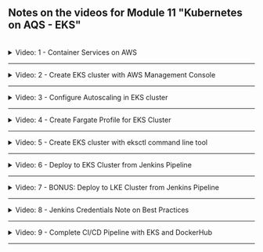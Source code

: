 ## Notes on the videos for Module 11 "Kubernetes on AQS - EKS"
<br />

<details>
<summary>Video: 1 - Container Services on AWS</summary>
<br />

There are multiple options for running a containerized application on AWS:
- Elastic Container Service (ECS): Container orchestration service
- Elastic Kubernetes Service (EKS): Managed Kubernetes Service
- Elastic Container Registry (ECR): Private Docker Repository

### Elastic Container Service (ECS)
Amazon's Elastic Container Service is one of several container orchestration tools (like Docker Swarm, Kubernetes, Apache Mesos, Hashicorp Nomad). It manages the whole container lifecycle (start, re-schedule, load balance).

An ESC cluster contains all the services to manage the containers. It represents a control plane for all the virtual machines (EC2 servers) that are running containers. The EC2 instances are not isolated but connected to the ECS cluster and managed by its control plane. On each EC2 instance there is a container runtime and an ECS agent (for communication with the control plane).

It is still your job to create the EC2 instances, join them to the ECS cluster, check whether they provide enough recources for the containers, manage the operating system (updates, patches), care for the container runtime and the ECS agent.

If you want to delegate the management of the infrastructure to AWS too, you can use AWS Fargate, which is a serverless way to launch containers. You don't have to provision and manage the server yourself. Each time you want to run a new container you hand it over to Fargate which will analyze its resource requirements and provision a server matching these requirements on demand. You pay only for what you use, not a whole EC2 instance which probably isn't fully used.

### Elastic Kubernetes Service (EKS)
If you want to use Kubernetes as your container orchestration tool, AWS provides EKS.

Difference between ECS and Kubernetes:
- ECS is specific to AWS, difficult to migrate
- ECS is less complex and its control plane is free
- K8s is open source, easier to migrate to another platform (if you don't use to many other AWS services)

When you create an EKS cluster, AWS will provision Kubernetes master nodes, with all the needed K8s control plane services already installed. They will be replicated in multiple availability zones of the chosen region. AWS will also manage (replicate in multiple availability zones, backup) the etcd storage components.

For the worker nodes you need to create and manage EC2 instances (the so called compute fleed) and connect them to the EKS cluster. A semi-managed variant is using EKS with node group(s), where the EC2 instances are managed for you. All the processes needed on K8s worker nodes (like container runtime, K8s agent, etc.) will be installed on them. But you still have to configure the nodegroups (e.g. scaling behavior). As with ECS it is also possible to combine EKS with Fargate, resulting in fully managed worker nodes.

To create an EKS cluster, you have to 
- provision an EKS cluster (Control Plane Nodes)
- create a node group of EC2 instances (Worker Nodes)
- connect the node group(s) to the EKS cluster
- deploy your containerized applications

### Elastic Container Registry (ECR)
ECR is the AWS repository for Docker images (as an alternative to Docker Hub or Nexus). Of course it integrates very well with other AWS services.

</details>

*****

<details>
<summary>Video: 2 - Create EKS cluster with AWS Management Console</summary>
<br />

Steps to create an EKS cluster:
- create an IAM role for the EKS cluster
- create a VPC for the EKS worker nodes
- create an EKS cluster
- connect kubectl with the EKS cluster
- create an EC2 IAM role for the node group
- create a node group and attach it to the EKS cluster
- configure auto-scaling
- deploy your application to the EKS cluster

Also check the [documentation](https://docs.aws.amazon.com/eks/latest/userguide/getting-started-console.html).

### Create an IAM Role for the EKS Cluster
We create an IAM role in our AWS account and assign that role to the EKS cluster managed by AWS. This is necessary to allow AWS to create and manage components on our behalf.

Open your browser and login to your account of the [AWS Management Console](https://eu-central-1.console.aws.amazon.com/console/home?region=eu-central-1#). Open the IAM dashboard (Services > Security, Identity & Compliance > IAM) and click on Access Management > Roles in the menu on the left. Press the "Create role" button, select "AWS service" as the trusted entity type, select "EKS" from the dropdown at the bottom (Use cases for other AWS services), select "EKS - Cluster" and press the "Next" button. The "AmazonEKSClusterPolicy" has been automatically selected for the chosen use case. Press the "Next" button. Enter a unique name for the role (e.g. eks-cluster-role) and press the "Create role" button.

### Create a VPC for the EKS Worker Nodes
Each AWS account has a default VPC. So why do we need another VPC for our EKS cluster? An EKS cluster needs specific networking configuration. The worker nodes need specific firewall configurations for the communication with the control plane. Best practices suggest configuring a public subnet (for a cloudnative loadbalancer, e.g. Elastic Load Balancer) and a private subnet (for the K8s LoadBalancer service) (check the [documentation](https://docs.aws.amazon.com/eks/latest/userguide/creating-a-vpc.html)). Through an IAM role we give K8s permission to change VPC configurations. These should not affect the default VPC.

However, we don't have to configure the new VPC and all the required components by ourselves. Instead we can use the cloudformation template, with which the whole stack of VPC and required components suitable for EKS is created. See [VPC Cloudformation Template](https://docs.aws.amazon.com/codebuild/latest/userguide/cloudformation-vpc-template.html).

Open the CloudFormation dashboard (Services > Management & Governance > CloudFormation) and press the orange "Create stack" button. Select "Template is ready" and "Amazon S3 URL" and paste the following URL into the URL field:

https://s3.us-west-2.amazonaws.com/amazon-eks/cloudformation/2020-10-29/amazon-eks-vpc-private-subnets.yaml

The URL can be copied from [this documentation page](https://docs.aws.amazon.com/eks/latest/userguide/creating-a-vpc.html). You may also enter that URL in the browser to download the template file and have a look at it. You could adjust it and upload it. For our purposes the default template file is fine, so we press the "Next" button.

Enter a stack name (e.g. eks-worker-node-vpc-stack) and press the "Next" button. On the next page leave all fields unchanged and press the "Next" button once more. On the summary page press the "Submit" button.

Now the VPC stack is being created (status = CREATE_IN_PROGRESS). Press the refresh button until the status is CREATE_COMPLETE. On the "Outputs" tab you find the IDs of the new VPC, the subnets and the security group. We're going to need these IDs when creating the EKS cluster.

### Create the EKS Cluster
Open the EKS dashboard (Services > Containers > Elastic Kubernetes Services) in the AWS management console. (Note that EKS isn't free, so you will be charged for using it. Make sure to remove the service when you don't need it anymore.) Press the "Add cluster" button and select "Create".

Enter a cluster name (e.g. eks-cluster-test), select the Kubernetes version (e.g. 1.26), and the IAM role we defined before (eks-cluster-role). We don't enable the Secrets encryption via KMS (key management services). It would encrypt the K8s Secrets (which are only bas64 encoded) to prevent them from being read by un-authorized people. Press the "Next" button.

Select the VPC of the eks-worker-node-vpc-stack we created before. The related subnets are prefilled. Also select the security group belonging to the eks-worker-node-vpc-stack we created before. In the "Cluster enpoint access" section choose "Public and private". We want to access the cluster (e.g. via kubectl) from our local machine (public), but the control plane should communicate with the worker nodes only within the VPC (private). Press the "Next" button.

We don't need any control plane logs to be sent to CloudWatch, so just press the "Next" button. Don't select any additional EKS add-ons either, just press "Next" again. Leave the default versions of the automatically installed add-ons unchanged and press "Next" once more.

On the Review page press the "Create" button. The status of the new EKS cluster is "Creating". Press the refresh button until it is "Active" (after ca. 10-15min).

### Connect to EKS Cluster locally with kubectl
Even if we don't have any worker nodes running, we can connect to the EKS cluster using kubectl from our local machine. We create a kubeconfig file and check the connection with the following commands:
```sh
# make sure your aws configuration is set to the region of the EKS cluster
aws configure list
#       Name                    Value             Type    Location
#       ----                    -----             ----    --------
#    profile                <not set>             None    None
# access_key     ****************BDVT shared-credentials-file    
# secret_key     ****************eXn0 shared-credentials-file    
#     region             eu-central-1      config-file    ~/.aws/config

# make sure there is no old ~/.kube/config file
rm ~/.kube/config
# or
mv ~/.kube/config ~/.kube/config_backup

# now create a new ~/.kube/config file
aws eks update-kubeconfig --name eks-cluster-test
# Added new context arn:aws:eks:eu-central-1:369076538622:cluster/eks-cluster-test to ~/.kube/config

# check the connection
kubectl cluster-info
# Kubernetes control plane is running at https://73A57A23BA7BAAE56115E5F68C988976.gr7.eu-central-1.eks.amazonaws.com
# CoreDNS is running at https://73A57A23BA7BAAE56115E5F68C988976.gr7.eu-central-1.eks.amazonaws.com/api/v1/namespaces/kube-system/services/kube-dns:dns/proxy
```

### Create an EC2 IAM Role for our Node Group
Kubelet is the main worker process running on worker nodes. It is responsible for scheduling and managing Kubernetes components like Pods and must be able to communicate with the Control Plane or other AWS services. That's why Kubelet needs according permissions to do its job.

So let's create an IAM role for the Node Group. With Node Group all necessary worker processes likecontainer runtime, kubelet, k-proxy etc. are installed.

Go back to the AWS management console, open the IAM dashboard (Services > Security, Identity & Compliance > IAM) and click on Access Management > Roles in the menu on the left. Press the "Create role" button, select "AWS service" as the trusted entity type, select "EC2" and press "Next".

On the "Add permissions" page, select the following policies:
- AmazonEKSWorkerNodePolicy
- AmazonEC2ContainerRegistryReadOnly: pull new image versions when they become available
- AmazonEKS_CNI_Policy: Container Network Interface, K8s internal network needed for inter-pod-communication
and press "Next".

Enter a role name (e.g. eks-node-group-role), review your entries and press the "Create role" button.

### Add Node Group to EKS Cluster
Go back to the EKS dashboard and open the cluster 'eks-cluster-test'. Select the "Compute" tab, scroll down to the "Node group" section and press the "Add node group" button. Enter a name (e.g. eks-node-group), select the 'eks-node-group-role' we just created and press the "Next" button.

Select the AMI type "Amazon Linux 2 (AL2_x86_64)", the Capacity type "On-Demand", the Instance type "t3.small" and the Disk size "20" GiB.

Leave the default values in the "Node Group scaling configuration" section unchanged (min 2, max 2, desired 2). The same holds for the "Node group update configuration" section (number 1). Press "Next".

Don't change the selected subnets. Toggle (enable) the "Configure remote access to nodes" switch and press "Enable" in the displayed warning dialog. Select one of the available EC2 key pairs created earlier to ssh into EC2 instances (e.g. docker-server) or create a new key pair if preferred. It is recommended to select a security group with a configured firewall rule restricting ssh access from the IP address of your local machine only. But for the moment we select "All" (Do not restrict source IPs that can remotely access nodes). We can change this configuration later.

Check your entries on the review page and press "Create". The status of the node group is now "Creating". It will take some time until the worker nodes are created (5min). On the EC2 dashboard you can already see the two new instances being in the status "Initializing".

When the instances are active, you should see them when executing
```sh
kubectl get nodes
# NAME                                              STATUS   ROLES    AGE     VERSION
# ip-192-168-177-9.eu-central-1.compute.internal    Ready    <none>   6m59s   v1.26.2-eks-a59e1f0
# ip-192-168-222-24.eu-central-1.compute.internal   Ready    <none>   7m2s    v1.26.2-eks-a59e1f0
```

If you want to scale the number of worker nodes up or down you can manually edit your node group and modify the min/max/desired values in the "Node Group scaling configuration" section.

A better way to do this is to configure an autoscaler as will be demonstrated in the next video.

</details>

*****

<details>
<summary>Video: 3 - Configure Autoscaling in EKS cluster</summary>
<br />

With creating an EKS cluster, an auto scaling group was automatically created (see "EC2 dashboard > Auto Scaling groups" or "EKS dashboard > Clusters > eks-cluster-test > Compute > Node groups > eks-node-group > Details > Autoscaling group name"). However this component just groups the EC2 instances together. It does not autoscale the resources within this group. We need to configure the K8s Autoscaler component to work together with the auto scaling group. The K8s Autoscaler will then add or remove EC2 instances depending on the workload, but only within the range (min, max, desired) defined for the auto scaling group.

To configure the Autoscaler we need to
- have an auto scaling group (was automatically created when we set up the EKS cluster)
- create a custom policy and attach it to the Node Group IAM Role (to allow the EC2 instances to make certain AWS API calls needed for the autoscaling feature)
- deploy the K8s Autoscaler

### Create a custom policy
Go to IAM dashboard > Access management > Policies and press the "Create policy" button. Switch to the JSON view by pressing the "JSON" button. Paste the following content into the policy editor:
```json
{
    "Version": "2012-10-17",
    "Statement": [
        {
            "Action": [
                "autoscaling:DescribeAutoScalingGroups",
                "autoscaling:DescribeAutoScalingInstances",
                "autoscaling:DescribeLaunchConfigurations",
                "autoscaling:DescribeTags",
                "autoscaling:SetDesiredCapacity",
                "autoscaling:TerminateInstanceInAutoScalingGroup",
                "ec2:DescribeLaunchTemplateVersions"
            ],
            "Resource": "*",
            "Effect": "Allow"
        }
    ]
}
```

Press "Next". On the review page enter a policy name (e.g. node-group-autoscale-policy) and press "Create policy".

To attach this policy to the existing node group IAM role go to IAM dashboard > Access management > Roles > eks-node-group-role > Permissions, press the "Add permissions" button and choose "Attach policies". In the "Other permissions policies" section check the custom node-group-autoscale-policy created before and press the "Add permissions" button.

### Deploy the K8s Autoscaler
Execute the following commands on your local machine:
```sh
kubectl apply -f https://raw.githubusercontent.com/kubernetes/autoscaler/master/cluster-autoscaler/cloudprovider/aws/examples/cluster-autoscaler-autodiscover.yaml
# serviceaccount/cluster-autoscaler created
# clusterrole.rbac.authorization.k8s.io/cluster-autoscaler created
# role.rbac.authorization.k8s.io/cluster-autoscaler created
# clusterrolebinding.rbac.authorization.k8s.io/cluster-autoscaler created
# rolebinding.rbac.authorization.k8s.io/cluster-autoscaler created
# deployment.apps/cluster-autoscaler created

kubectl get deployment cluster-autoscaler -n kube-system
# NAME                 READY   UP-TO-DATE   AVAILABLE   AGE
# cluster-autoscaler   1/1     1            1           70s

kubectl edit deployment cluster-autoscaler -n kube-system
# -> in metadata:annotations add the following line after 'deployment.kubernetes.io/revision: "1"':
#    'cluster-autoscaler.kubernetes.io/safe-to-evict: "false"'
# -> in spec:template:spec:containers replace '<YOUR CLUSTER NAME>' with 'eks-cluster-test'
#    and add the options '- --balance-similar-node-groups' 
#                    and '- --skip-nodes-with-system-pods=false'
# -> make sure the spec:template:spec:containers:image version matches the Kubernetes version used in the EKS cluster (1.26); get the exact tag (1.26.2) from https://github.com/kubernetes/autoscaler/tags
```

Of course you can also first download the [autoscaler configurationfile](https://raw.githubusercontent.com/kubernetes/autoscaler/master/cluster-autoscaler/cloudprovider/aws/examples/cluster-autoscaler-autodiscover.yaml), make all the changes and then deploy it.

Let's have a look at the logs of the autoscaler pod:
```sh
kubectl get pods -n kube-system
# NAME                                  READY   STATUS    RESTARTS   AGE
# aws-node-4k2f7                        1/1     Running   0          5h27m
# aws-node-k9thp                        1/1     Running   0          5h27m
# cluster-autoscaler-7798975c7f-dmz95   1/1     Running   0          2m
# coredns-788b9c9454-5rp7t              1/1     Running   0          7h25m
# coredns-788b9c9454-m4twb              1/1     Running   0          7h25m
# kube-proxy-fdg4k                      1/1     Running   0          5h27m
# kube-proxy-rwvzc                      1/1     Running   0          5h27m

kubectl logs cluster-autoscaler-7798975c7f-dmz95 -n kube-system | less
```

You'll find entries like
```log
I0514 21:48:09.465903       1 static_autoscaler.go:541] Calculating unneeded nodes
I0514 21:48:09.465922       1 pre_filtering_processor.go:67] Skipping ip-192-168-222-24.eu-central-1.compute.internal - node group min size reached (current: 2, min: 2)
I0514 21:48:09.465938       1 pre_filtering_processor.go:67] Skipping ip-192-168-177-9.eu-central-1.compute.internal - node group min size reached (current: 2, min: 2)
I0514 21:48:09.465974       1 static_autoscaler.go:589] Scale down status: lastScaleUpTime=2023-05-14 20:43:27.79390843 +0000 UTC m=-3578.293245296 lastScaleDownDeleteTime=2023-05-14 20:43:27.79390843 +0000 UTC m=-3578.293245296 lastScaleDownFailTime=2023-05-14 20:43:27.79390843 +0000 UTC m=-3578.293245296 scaleDownForbidden=false scaleDownInCooldown=false
I0514 21:48:09.466007       1 static_autoscaler.go:598] Starting scale down
I0514 21:48:09.466066       1 legacy.go:298] No candidates for scale down
```

Let's adjust the min/max values to see the autoscaler in action. Go to the EC2 dashboard, click on the "Auto Scaling Groups" link, click on the eks-node-group autoscaling group and press the "Edit" button in the "Group details" section. Set the Minimum capacity to 1 and the Maximum capacity to 3 and press the "Update" button.

The autoscaler gets informed about the new values and checks the status of the nodes during the next 10 minutes. Then it starts removing one node.

```sh
kubectl get nodes
# NAME                                              STATUS   ROLES    AGE   VERSION
# ip-192-168-177-9.eu-central-1.compute.internal    Ready    <none>   27h   v1.26.2-eks-a59e1f0
# ip-192-168-222-24.eu-central-1.compute.internal   Ready    <none>   27h   v1.26.2-eks-a59e1f0

kubectl logs -f cluster-autoscaler-7798975c7f-dmz95 -n kube-system  
# I0515 19:40:20.180533       1 nodes.go:123] ip-192-168-177-9.eu-central-1.compute.internal was unneeded for 9m51.772869583s
# I0515 19:40:20.180542       1 legacy.go:298] No candidates for scale down
# ...
# I0515 19:40:30.270914       1 nodes.go:123] ip-192-168-177-9.eu-central-1.compute.internal was unneeded for 10m1.783173228s
# I0515 19:40:30.283285       1 delete.go:103] Successfully added ToBeDeletedTaint on node ip-192-168-177-9.eu-central-1.compute.internal
# I0515 19:40:30.283570       1 actuator.go:161] Scale-down: removing empty node "ip-192-168-177-9.eu-central-1.compute.internal"
# I0515 19:40:30.284386       1 actuator.go:244] Scale-down: waiting 5s before trying to delete nodes
# ...
# I0515 19:40:35.451612       1 auto_scaling_groups.go:311] Terminating EC2 instance: i-02580710e75f1f082

kubectl get nodes
# NAME                                              STATUS                     ROLES    AGE   VERSION
# ip-192-168-177-9.eu-central-1.compute.internal    Ready,SchedulingDisabled   <none>   27h   v1.26.2-eks-a59e1f0
# ip-192-168-222-24.eu-central-1.compute.internal   Ready                      <none>   27h   v1.26.2-eks-a59e1f0

kubectl get nodes
# NAME                                              STATUS   ROLES    AGE   VERSION
# ip-192-168-222-24.eu-central-1.compute.internal   Ready    <none>   27h   v1.26.2-eks-a59e1f0
```

### Deploy an nginx Application with LoadBalancer
Create a file called `nginx.yaml` with the following content:
```yaml
apiVersion: apps/v1
kind: Deployment
metadata:
  name: nginx
spec:
  selector:
    matchLabels:
      app: nginx
  replicas: 1
  template:
    metadata:
      labels:
        app: nginx
    spec:
      containers:
      - name: nginx
        image: nginx
        ports:
        - containerPort: 80
---
apiVersion: v1
kind: Service
metadata:
  name: nginx
  labels:
    app: nginx
spec:
  ports:
  - name: http
    port: 80
    protocol: TCP
    targetPort: 80
  selector:
    app: nginx
  type: LoadBalancer
```

Apply it to the cluster:
```sh
kubectl apply -f nginx.yaml
# =>
# deployment.apps/nginx created
# service/nginx created

kubectl get pods
# NAME                     READY   STATUS    RESTARTS   AGE
# nginx-7f456874f4-54dmv   1/1     Running   0          117s

kubectl get services
# NAME         TYPE           CLUSTER-IP       EXTERNAL-IP                                                                  PORT(S)        AGE
# kubernetes   ClusterIP      10.100.0.1       <none>                                                                       443/TCP        29h
# nginx        LoadBalancer   10.100.224.113   a3c0ab05fe05d4e3bb204fd409810766-1007316954.eu-central-1.elb.amazonaws.com   80:31338/TCP   2m40s
```

Creating a K8s service of type LoadBalancer automatically creates a cloud native LoadBalancer of the cluster environment too (in this case AWS EKS). As you see the cloud native LoadBalancer with the IP address 'a3c0ab05fe05d4e3bb204fd409810766-1007316954.eu-central-1.elb.amazonaws.com' (and default port 80, not displayed in the above output) forwards incoming requests to the node port 31338 which is connected to the K8s LoadBalancer service with the cluster IP address 10.100.224.113 listening on port 80. Entering the external IP address in the browser lets you access the nginx application.

### 20 Replicas - Autoscaler in Action
Let's increase the number of nginx replicas to 20 to see the autoscaler launch new worker nodes.

```sh
kubectl scale deployment nginx --replicas=20
# deployment.apps/nginx scaled

kubectl logs -f cluster-autoscaler-7798975c7f-dmz95 -n kube-system 
# I0515 20:27:08.660248       1 hinting_simulator.go:110] failed to find place for default/nginx-7f456874f4-9jdrf based on similar pods scheduling
# I0515 20:27:08.660293       1 hinting_simulator.go:110] failed to find place for default/nginx-7f456874f4-mp8m4 based on similar pods scheduling
# I0515 20:27:08.660335       1 hinting_simulator.go:110] failed to find place for default/nginx-7f456874f4-5w4hb based on similar pods scheduling
# I0515 20:27:08.660377       1 hinting_simulator.go:110] failed to find place for default/nginx-7f456874f4-2szgh based on similar pods scheduling
# I0515 20:27:08.660419       1 hinting_simulator.go:110] failed to find place for default/nginx-7f456874f4-fzthv based on similar pods scheduling
# I0515 20:27:08.660459       1 hinting_simulator.go:110] failed to find place for default/nginx-7f456874f4-z8bwh based on similar pods scheduling
# I0515 20:27:08.660502       1 hinting_simulator.go:110] failed to find place for default/nginx-7f456874f4-k6sjg based on similar pods scheduling
# I0515 20:27:08.660545       1 hinting_simulator.go:110] failed to find place for default/nginx-7f456874f4-c2hrb based on similar pods scheduling
# I0515 20:27:08.660593       1 hinting_simulator.go:110] failed to find place for default/nginx-7f456874f4-bs5hl based on similar pods scheduling
# I0515 20:27:08.660631       1 hinting_simulator.go:110] failed to find place for default/nginx-7f456874f4-rb2ld based on similar pods scheduling
# I0515 20:27:08.660671       1 hinting_simulator.go:110] failed to find place for default/nginx-7f456874f4-hnb2d based on similar pods scheduling
# I0515 20:27:08.660710       1 hinting_simulator.go:110] failed to find place for default/nginx-7f456874f4-j9mnh based on similar pods scheduling
# I0515 20:27:08.660747       1 hinting_simulator.go:110] failed to find place for default/nginx-7f456874f4-rn7xc based on similar pods scheduling
# ...
# I0515 20:27:08.661732       1 scale_up.go:282] Best option to resize: eks-eks-node-group-e0c40d85-c6a1-2ad5-0296-40386965ef34
# I0515 20:27:08.661743       1 scale_up.go:286] Estimated 2 nodes needed in eks-eks-node-group-e0c40d85-c6a1-2ad5-0296-40386965ef34
# I0515 20:27:08.661769       1 scale_up.go:405] Final scale-up plan: [{eks-eks-node-group-e0c40d85-c6a1-2ad5-0296-40386965ef34 1->3 (max: 3)}]
# I0515 20:27:08.661791       1 scale_up.go:608] Scale-up: setting group eks-eks-node-group-e0c40d85-c6a1-2ad5-0296-40386965ef34 size to 3
# I0515 20:27:08.661845       1 auto_scaling_groups.go:248] Setting asg eks-eks-node-group-e0c40d85-c6a1-2ad5-0296-40386965ef34 size to 3
# ...
# I0515 20:27:28.824124       1 filter_out_schedulable.go:120] 14 pods marked as unschedulable can be scheduled.
# ...

kubcetl get nodes
# NAME                                              STATUS   ROLES    AGE     VERSION
# ip-192-168-222-24.eu-central-1.compute.internal   Ready    <none>   28h     v1.26.2-eks-a59e1f0
# ip-192-168-35-232.eu-central-1.compute.internal   Ready    <none>   6m46s   v1.26.2-eks-a59e1f0
# ip-192-168-39-15.eu-central-1.compute.internal    Ready    <none>   6m50s   v1.26.2-eks-a59e1f0
```

</details>

*****

<details>
<summary>Video: 4 - Create Fargate Profile for EKS Cluster</summary>
<br />

With Fargate you let AWS manage the worker nodes too. You won't create any EC2 instances in your account. An important difference between Fargate and creating your own EC2 worker nodes is, that Fargate will create one virtual machine per Pod resulting in some limitation with using Fargate:
- there is no support for stateful applications yet
- there is no support for Daemon Sets (applications running on every node)

Note that we can have both Fargate and Node Group atached to our EKS cluster.

### Create an IAM Role for Fargate
Kubelet on servers provisioned by Fargate need to call AWS services, pull the container images from ECR etc. So just as we did for the EC2 instances in the Node Group we need to create a role for the Fargate servers and attach the required permissions to it.

Open your browser and login to your account of the [AWS Management Console](https://eu-central-1.console.aws.amazon.com/console/home?region=eu-central-1#). Open the IAM dashboard (Services > Security, Identity & Compliance > IAM) and click on Access Management > Roles in the menu on the left. Press the "Create role" button, select "AWS service" as the trusted entity type, select "EKS" from the dropdown at the bottom (Use cases for other AWS services), select "EKS - Fargate pod" and press the "Next" button.

'AmazonEKSFargatePodExecutionRolePolicy' is the only policy set. Press the "Next" button.

Enter a role name (e.g. 'eks-fargate-role') and press "Create role".

### Create Fargate Profile
A Fargate profile creates a Pod selection rule which defines how new pods should be scheduled. If for example there is also a node group, the selection rule specifies which pod should be scheduled by Fargate and which by the node group.

To create a Fargate profile go to the EKS dashboard, navigate to the clusters overview, click on the cluster 'eks-cluster-test', open the "Compute" tab, scroll down to the "Fargate profiles" section and press the "Add Fargate profile" button.

Enter a name (e.g. dev-profile) and select the 'eks-fargate-role' we just created. Below that we can select the  subnets to be used from our VPC. Even if we won't see the virtual machines provisioned by Fargate, the Pods running on these VMs will get IP addresses from our subnet IP range. Make sure only the private subnets are selected (the public subnets should not be selectable). Press "Next".

Now we configure the pod selection rule mentioned before. We can let Fargate schedule Pods of certain namespaces and/or having certain labels. Let's use both possibilities. Add 'dev' into the namespace textfield and add a label 'profile:fargate' (key:value). Press "Next", review your entries and press "Create". The Fargate profile 'dev-profile' is in status "Creating" now and will change to "Active" after a few minutes.

### Deploy first Pod through Fargate
If we want our nginx Pods to be scheduled by Fargate, we have to add the namespace and label specified in the Pod selection rule to its K8s deployment configuration file. Create a new `nginx-deployment.yaml` file with the following content:
```yaml
apiVersion: apps/v1
kind: Deployment
metadata:
  name: nginx
  namespace: dev # <---
spec:
  selector:
    matchLabels:
      app: nginx
      profile: fargate # <---
  replicas: 1
  template:
    metadata:
      labels:
        app: nginx
        profile: fargate # <---
    spec:
      containers:
      - name: nginx
        image: nginx
        ports:
        - containerPort: 80
```

Now execute the following commands:

```sh
# create the namespace
kubectl create namespace dev

# apply the deployment configuration
kubectl apply -f nginx-deployment.yaml

# check the pod is running
kubectl get pods -n dev -w
# NAME                     READY   STATUS              RESTARTS   AGE
# nginx-7f5bb7bcc5-x5bwh   0/1     Pending             0          7s
# nginx-7f5bb7bcc5-x5bwh   0/1     Pending             0          35s
# nginx-7f5bb7bcc5-x5bwh   0/1     ContainerCreating   0          36s
# nginx-7f5bb7bcc5-x5bwh   1/1     Running             0          43s
```

The pod was pending for 35 seconds because Fargate creates a virtual machine for each pod, which takes some time.

Now let's see the nodes:
```sh
kubectl get nodes
# NAME                                                       STATUS   ROLES    AGE     VERSION
# fargate-ip-192-168-164-158.eu-central-1.compute.internal   Ready    <none>   2m57s   v1.26.3-eks-f4dc2c0
# ip-192-168-222-24.eu-central-1.compute.internal            Ready    <none>   3d4h    v1.26.2-eks-a59e1f0
```

The first node is the newly created virtual machine. We don't see it in our AWS account. But still it got an IP address from the range of a subnet in our VPC. The second one is the EC2 instance created by the node group in demo project #1. We can see this instance in our AWS account.

For illustrating purposes let's change the namespace in the nginx-deployment.yaml to `default`, set the replicas to `2` and the deployment name to `nginx-test` (because we already have an nginx deployment in the default namespace).

Re-apply the configuration:
```sh
kubectl apply -f nginx-deployment.yaml

# check the pods are running
kubectl get pods -n default -o wide
# NAME                          READY   STATUS    RESTARTS   AGE   IP                NODE                                              NOMINATED NODE   READINESS GATES
# nginx-7f456874f4-2pxn7        1/1     Running   0          2d    192.168.250.72    ip-192-168-222-24.eu-central-1.compute.internal   <none>           <none>
# nginx-test-7f5bb7bcc5-6z5cw   1/1     Running   0          7s    192.168.222.107   ip-192-168-222-24.eu-central-1.compute.internal   <none>           <none>
# nginx-test-7f5bb7bcc5-gprnf   1/1     Running   0          7s    192.168.210.122   ip-192-168-222-24.eu-central-1.compute.internal   <none>           <none>
```

As we can see all three pods (the old one created in demo project #1 and the two new replicas created just now) are running on the same node (with IP address 192-168-222-24).

And now let's change the namespace back to `dev` and the deployment name to `nginx-dev` and re-apply it:
```sh
kubectl apply -f nginx-deployment.yaml

# check the pods are running
kubectl get pods -n dev -w
# NAME                         READY   STATUS              RESTARTS   AGE
# nginx-7f5bb7bcc5-x5bwh       1/1     Running             0          25m
# nginx-dev-7f5bb7bcc5-m4g8r   0/1     Pending             0          13s
# nginx-dev-7f5bb7bcc5-wmhgd   0/1     Pending             0          13s
# nginx-dev-7f5bb7bcc5-m4g8r   0/1     Pending             0          37s
# nginx-dev-7f5bb7bcc5-wmhgd   0/1     Pending             0          37s
# nginx-dev-7f5bb7bcc5-m4g8r   0/1     ContainerCreating   0          37s
# nginx-dev-7f5bb7bcc5-wmhgd   0/1     ContainerCreating   0          37s
# nginx-dev-7f5bb7bcc5-wmhgd   1/1     Running             0          44s
# nginx-dev-7f5bb7bcc5-m4g8r   1/1     Running             0          46s

kubectl get pods -n dev -o wide
# NAME                         READY   STATUS    RESTARTS   AGE    IP                NODE                                                       NOMINATED NODE   READINESS GATES
# nginx-7f5bb7bcc5-x5bwh       1/1     Running   0          27m    192.168.164.158   fargate-ip-192-168-164-158.eu-central-1.compute.internal   <none>           <none>
# nginx-dev-7f5bb7bcc5-m4g8r   1/1     Running   0          107s   192.168.183.201   fargate-ip-192-168-183-201.eu-central-1.compute.internal   <none>           <none>
# nginx-dev-7f5bb7bcc5-wmhgd   1/1     Running   0          107s   192.168.159.165   fargate-ip-192-168-159-165.eu-central-1.compute.internal   <none>           <none>

kubectl get nodes
# NAME                                                       STATUS   ROLES    AGE     VERSION
# fargate-ip-192-168-159-165.eu-central-1.compute.internal   Ready    <none>   3m48s   v1.26.3-eks-f4dc2c0
# fargate-ip-192-168-164-158.eu-central-1.compute.internal   Ready    <none>   29m     v1.26.3-eks-f4dc2c0
# fargate-ip-192-168-183-201.eu-central-1.compute.internal   Ready    <none>   3m48s   v1.26.3-eks-f4dc2c0
# ip-192-168-222-24.eu-central-1.compute.internal            Ready    <none>   3d4h    v1.26.2-eks-a59e1f0
```

We see that all the three pods in the 'dev' namespace are running on three different nodes.

### Cleanup Cluster Resources
When we want to delete the EKS cluster we first have to delete the Node Group(s) and Fargate Profile(s) attached to it. Go to the EKS dashboard, navigate to the clusters overview, click on the cluster 'eks-cluster-test', open the "Compute" tab, scroll down to the "Node groups" and "Fargate profiles" sections, select the group/profile you want to delete and press the "Delete" button". As soon as all Node Groups and Fargate Profiles attached to the cluster are deleted (which may take some time) you can delete the cluster itself. Press the "Delete cluster" button.

Once the cluster has been deleted, we can delete the three roles 'eks-cluster-role', 'eks-node-group-role' and 'eks-fargate-role'. Go to the IAM dashboard, open the roles overview and delete the three roles. The custom 'node-group-autoscale-policy' won't be deleted by this. If you wanted to delete it too, you would have to do it separately.

</details>

*****

<details>
<summary>Video: 5 - Create EKS cluster with eksctl command line tool</summary>
<br />

Manually creating an EKS cluster using the AWS Management Console is a rather inefficient way of doing it. Using AWS CLI we could do the same and assemble the commands in a script to reduce the work for doing it repeatedly. But the most efficient way of creating an EKS cluster is using the `eksctl` command line tool which automates many individual tasks. It allows to create a cluster with just one command. All the necessary components are created and configured in the background. CLI options let you customize the cluster to be created.

### Install eksctl on a Mac M2
```sh
ARCH=arm64
PLATFORM=$(uname -s)_$ARCH

curl -sLO "https://github.com/weaveworks/eksctl/releases/latest/download/eksctl_$PLATFORM.tar.gz"

# (Optional) Verify checksum
curl -sL "https://github.com/weaveworks/eksctl/releases/latest/download/eksctl_checksums.txt" | grep $PLATFORM | shasum -a 256 --check
# => eksctl_Darwin_arm64.tar.gz: OK

tar -xzf eksctl_$PLATFORM.tar.gz -C /tmp && rm eksctl_$PLATFORM.tar.gz

sudo mv /tmp/eksctl /usr/local/bin
```

Or using homebrew:
```sh
brew tap weaveworks/tap
brew install weaveworks/tap/eksctl
```

### Connect eksctl With AWS Account
If you already have configured credentials for awscli you can use the same configuration for eksctl. If you haven't you must do it first. We have to tell eksctl with which account and which user we want to connect. Get the file, that was downloaded when you created the access key for the admin user and execute the following command:

```sh
aws configure
  AWS Access Key ID [None]: # enter the AWS access key id from the downloaded .csv file
  AWS Secret Access Key [None]: # enter the AWS secret access key from the downloaded .csv file
  Default region name [None]: eu-central-1 # Frankfurt (eu-west-3 for Paris)
  Default output format [None]: json
```

This configuration will be used for all subsequent eksctl (or awscli) commands. The configuration itself is stored in `~/.aws/config` and `~/.aws/credentials`.

### Create an EKS Cluster
You can either use the `eksctl create cluster` command with all the configuration options you need, or you can write a configuration yaml file and apply it using the command `eksctl create cluster -f <config.yaml>`. Examples of configuration files can be found [here](https://github.com/weaveworks/eksctl/tree/main/examples).

For this demo we use the command options, so execute the following command:
```sh
eksctl create cluster \
  --name demo-cluster \
  --version 1.26 \
  --region eu-central-1 \
  --nodegroup-name demo-nodes \
  --node-type t2.micro \
  --nodes 2 \
  --nodes-min 1 \
  --nodes-max 3
# =>
# 2023-05-18 15:36:18 [ℹ]  eksctl version 0.141.0
# 2023-05-18 15:36:18 [ℹ]  using region eu-central-1
# 2023-05-18 15:36:18 [ℹ]  setting availability zones to [eu-central-1c eu-central-1b eu-central-1a]
# 2023-05-18 15:36:18 [ℹ]  subnets for eu-central-1c - public:192.168.0.0/19 private:192.168.96.0/19
# 2023-05-18 15:36:18 [ℹ]  subnets for eu-central-1b - public:192.168.32.0/19 private:192.168.128.0/19
# 2023-05-18 15:36:18 [ℹ]  subnets for eu-central-1a - public:192.168.64.0/19 private:192.168.160.0/19
# 2023-05-18 15:36:18 [ℹ]  nodegroup "demo-nodes" will use "" [AmazonLinux2/1.26]
# 2023-05-18 15:36:18 [ℹ]  using Kubernetes version 1.26
# 2023-05-18 15:36:18 [ℹ]  creating EKS cluster "demo-cluster" in "eu-central-1" region with managed nodes
# ...
# 2023-05-18 15:55:55 [ℹ]  kubectl command should work with "/Users/fsiegrist/.kube/config", try 'kubectl get nodes'
# 2023-05-18 15:55:55 [✔]  EKS cluster "demo-cluster" in "eu-central-1" region is ready

```

As you see this command takes nearly 20 minutes to complete. Kubectl was automatically configured to connect to the created cluster. The configuration was stored in `~/.kube/config`. If you had other cluster configured in this file, the configuration for the new cluster was just added. So you don't lose existing configurations.

Let's review the created cluster now. 

```sh
eksctl get clusters
# NAME	        REGION        EKSCTL CREATED
# demo-cluster  eu-central-1  True

kubectl get nodes
# NAME                                              STATUS   ROLES    AGE     VERSION
# ip-192-168-48-96.eu-central-1.compute.internal    Ready    <none>   6m12s   v1.26.2-eks-a59e1f0
# ip-192-168-64-248.eu-central-1.compute.internal   Ready    <none>   6m11s   v1.26.2-eks-a59e1f0
```

Login to your account in the AWS Management Console and check the following resources:
- IAM roles
- VPCs and Subnets
- EKS

### Links
- [eksctl.io](https://eksctl.io)
- [eksctl installation guide](https://github.com/weaveworks/eksctl#installation)
- [eksctl getting started](https://eksctl.io/introduction/#getting-started)

</details>

*****

<details>
<summary>Video: 6 - Deploy to EKS Cluster from Jenkins Pipeline</summary>
<br />

The following steps are needed to be able to deploy to our EKS demo cluster created in the last video from a Jenkins pipeline:
- install kubectl command line tool inside Jenkins container
- install aws-iam-authenticator tool inside Jenkins container (Jenkins does not only have to authenticate against the EKS cluster but also against AWS; the aws-iam-authenticator tool was installed on our local machine when we created the EKS cluster using the eksctl command)
- create a kubeconfig file to connect to the EKS cluster
- add AWS credentials (AWS user and secret access key) on Jenkins for AWS account authentication
- adjust Jenkinsfile to configure EKS cluster deployment

### Install kubectl on Jenkins Server
SSH into the DigitalOcean droplet where Jenkins is running:
```sh
ssh root@<jenkins-droplet-ip>

# make sure jenkins is running
docker ps

# enter the container as root to be able to install kubectl
docker exec -u 0 -it <jenkins-container-id> bash

# get the current command to install kubectl from https://kubernetes.io/docs/tasks/tools/install-kubectl-linux/

# download the latest kubectl release
curl -LO "https://dl.k8s.io/release/$(curl -L -s https://dl.k8s.io/release/stable.txt)/bin/linux/amd64/kubectl"

# download the kubectl checksum file
curl -LO "https://dl.k8s.io/$(curl -L -s https://dl.k8s.io/release/stable.txt)/bin/linux/amd64/kubectl.sha256"

# validate the kubectl binary against the checksum file
echo "$(cat kubectl.sha256) kubectl" | sha256sum --check
# => kubectl: OK

# install kubectl
install -o root -g root -m 0755 kubectl /usr/local/bin/kubectl

# test to ensure the version you installed is up-to-date
kubectl version --output=yaml

# remove no longer needed files
rm kubectl
rm kubectl.sha256
```

### Install AWS IAM Authenticator
SSH into the DigitalOcean droplet where Jenkins is running:
```sh
ssh root@<jenkins-droplet-ip>

# make sure jenkins is running
docker ps

# enter the container as root to be able to install aws-iam-authenticator
docker exec -u 0 -it <jenkins-container-id> bash

# get the current command to install aws-iam-authenticator from https://docs.aws.amazon.com/eks/latest/userguide/install-aws-iam-authenticator.html

# Download the aws-iam-authenticator binary
curl -Lo aws-iam-authenticator https://github.com/kubernetes-sigs/aws-iam-authenticator/releases/download/v0.5.9/aws-iam-authenticator_0.5.9_linux_amd64

# download the sha256 checksum file
curl -Lo aws-iam-authenticator.txt https://github.com/kubernetes-sigs/aws-iam-authenticator/releases/download/v0.5.9/authenticator_0.5.9_checksums.txt

# validate the kubectl binary against the checksum file
echo "$(awk '/aws-iam-authenticator_0.5.9_linux_amd64/ {print $1}' aws-iam-authenticator.txt) aws-iam-authenticator" | sha256sum --check
# => aws-iam-authenticator: OK

# install aws-iam-authenticator
install -o root -g root -m 0755 aws-iam-authenticator /usr/local/bin/aws-iam-authenticator

# test that the aws-iam-authenticator binary works
aws-iam-authenticator help

# remove no longer needed files
rm aws-iam-authenticator
rm aws-iam-authenticator.txt
```

### Create a kubeconfig File for Jenkins
Inside the Jenkins Docker container we don't have an editor available, so we create the kubeconfig file outside the container (on the DigitalOcean droplet) and copy it into the container.

But to get the content of the file, we create it on our local machine where aws-cli is installed. So go to your local machine and make sure the environment variable `KUBECONFIG` is not set or points to `~/.kube/config`. Also make sure the `~/.kube/config` file contains no configuration (if you need it, copy it to somewhere else or rename it). The config file should just look like this:
```yaml
apiVersion: v1
clusters: []
contexts: []
current-context: ""
kind: Config
preferences: {}
users: []
```

Now execute the following command (replace the region if necessary):
```sh
aws eks update-kubeconfig --region eu-central-1 --name demo-cluster
# => Added new context arn:aws:eks:eu-central-1:<account-id>:cluster/demo-cluster to ~/.kube/config
```

Now SSH into the DigitalOcean droplet where Jenkins is running:
```sh
ssh root@<jenkins-droplet-ip>
```

Create a file called `config` with the content of the `~/.kube/config` file on your local machine. It looks like this:
```yaml
apiVersion: v1
clusters:
- cluster:
    certificate-authority-data: LS0tLS1...S0tCg==
    server: https://7494867E92D8A843B06C6932C8E6D4CD.gr7.eu-central-1.eks.amazonaws.com
  name: arn:aws:eks:eu-central-1:<account-id>:cluster/demo-cluster
contexts:
- context:
    cluster: arn:aws:eks:eu-central-1:<account-id>:cluster/demo-cluster
    user: arn:aws:eks:eu-central-1:<account-id>:cluster/demo-cluster
  name: arn:aws:eks:eu-central-1:<account-id>:cluster/demo-cluster
current-context: arn:aws:eks:eu-central-1:<account-id>:cluster/demo-cluster
kind: Config
preferences: {}
users:
- name: arn:aws:eks:eu-central-1:<account-id>:cluster/demo-cluster
  user:
    exec:
      apiVersion: client.authentication.k8s.io/v1beta1
      args:
      - --region
      - eu-central-1
      - eks
      - get-token
      - --cluster-name
      - demo-cluster
      command: aws
```

In the Jenkins container we don't have aws-cli installed, so we have to replace the command `aws eks get-token --region eu-central-1 --cluster-name demo-cluster` which will be called with every `kubectl` command to authenticate against the AWS account and the EKS cluster with a respective `aws-iam-authenticator token -i demo-cluster` command. So replace the `exec` section in the file with the following:
```yaml
    exec:
      apiVersion: client.authentication.k8s.io/v1beta1
      command: aws-iam-authenticator
      args:
        - "token"
        - "-i"
        - "demo-cluster"
```

Now enter the Jenkins container as jenkins user:
```sh
docker exec -it <jenkins-container-id> bash
# => jenkins@<jenkins-container-id>:/$

# navigate to home directory
cd ~
pwd
# /var/jenkins_home

# create a .kube directory
mkdir .kube

# leave the Jenkins container
exit
```

Now copy the created config file into the Jenkins container:
```sh
docker cp config <jenkins-container-id>:/var/jenkins_home/.kube/
```

To change the owner of the file from root to jenkins we enter the Jenkins container as root user:
```sh
docker exec -it -u 0 <jenkins-container-id> bash
chown jenkins:jenkins /var/jenkins_home/.kube/config
```

### Create AWS Credentials
Jenkins needs to know the credentials of the AWS user. In a real project we would create a specific jenkins user on our AWS account with less privileges than an admin user. But for this demo we just add the credentials of the admin user to the Jenkins configuration.

Login to your Jenkins account (running on DigitalOcean) and navigate to Dashboard > devops-bootcamp-multibranch-pipeline > Credentials > devops-bootcamp-multibranch-pipeline > Global credentials (unrestricted) and press "Add Credentials". Select the Kind 'Secret text' and enter 'jenkins-aws_access_key_id' in the 'ID' text field and the aws_access_key_id from your local `~/.aws/credentials` file in the 'Secret' text field. Press the "Create" button. Press "Add Credentials" again and do the same with the aws_secret_access_key.

### Configure Jenkinsfile to deploy to EKS
Go to the sample application 'java-maven-app' and create a new branch 'deploy-on-eks'. Open the Jenkinsfile and replace its content with the following:
```groovy
#!/usr/bin/env groovy

pipeline {
    agent any
    stages {
        stage('build app') {
            steps {
               script {
                   echo "building the application..."
               }
            }
        }
        stage('build image') {
            steps {
                script {
                    echo "building the docker image..."
                }
            }
        }
        stage('deploy') {
            environment {
               AWS_ACCESS_KEY_ID = credentials('jenkins-aws_access_key_id')
               AWS_SECRET_ACCESS_KEY = credentials('jenkins-aws_secret_access_key')
            }
            steps {
                script {
                   echo 'deploying docker image...'
                   sh 'kubectl create deployment nginx-deployment --image=nginx'
                }
            }
        }
    }
}
```

As you can see we just use the 'deploy' stage where we execute a `kubectl` command to create an nginx deployment. If we execute `kubectl` commands on our local machine, authentication against AWS is done using the file `~/.aws/credentials`. Another possibility is to set environment variables `AWS_ACCESS_KEY_ID` and `AWS_SECRET_ACCESS_KEY` containing the same information. As we don't have an `~/.aws/credentials` file in the Jenkins container, we set the two environment variables. The values are taken from the two 'secret text' credentials we just created.

Now when the `kubectl` command is executed, it looks up the kubeconfig file `~/.kube/config` to get the cluster endpoint and cluster authentication data. There it also finds the `aws-iam-authenticator` command to authenticate against AWS. The `aws-iam-authenticator` command needs the AWS credentials (aws-access-key-id and aws-secret-access-key) to do its job.

Note that the aws-iam-authenticator related steps are specific to AWS. On other platforms it would be sufficient to have the kubeconfig file to connect and authenticate with the K8s cluster.

Add, commit and push the new branch to the Git repository.

### Execute Jenkins Pipeline
If we have configured the multibranch pipeline on Jenkins to build all branches, the new branch will be automatically detected, a new pipeline will be created and the build will be automatically started.

After it has successfully finished, open a terminal on your local machine and check the deployment:
```sh
kubectl get pods
# NAME                                READY   STATUS    RESTARTS   AGE
# nginx-deployment-55888b446c-bflcs   1/1     Running   0          2m41s
```

### Links
- [Install kubectl](https://kubernetes.io/docs/tasks/tools/install-kubectl-linux/)
- [EKS Cluster Authentication](https://docs.aws.amazon.com/eks/latest/userguide/cluster-auth.html)
- [Create kubeconfig File](https://docs.aws.amazon.com/eks/latest/userguide/create-kubeconfig.html)
- [Install AWS IAM Authenticator](https://docs.aws.amazon.com/eks/latest/userguide/install-aws-iam-authenticator.html)

</details>

*****

<details>
<summary>Video: 7 - BONUS: Deploy to LKE Cluster from Jenkins Pipeline</summary>
<br />

In order to deploy to a Linode LKE cluster from a Jenkins pipeline we need to
- make the kubectl command line tool available inside the Jenkins container
- install a Kubernetes CLI Jenkins plugin (to execute kubectl with kubeconfig credentials)
- configure the Jenkinsfile to deploy to the LKE cluster

### Create a Kubernetes Cluster on Linode and Connect to it
Login to your Linode Management Console and navigate to Kubernetes. Press the "Create Cluster" button. Enter a cluster label (e.g. test-cluster), select a region (e.g. Frankfurt eu-central) and the latest K8s version (e.g. 1.26).

Select the "Shared CPU" tab, add one Linode 2 GB node and press "Create Cluster". As soon as the cluster is up and running (this will take just a few moments), download the kubeconfig file `test-cluster-kubeconfig.yaml` that was autogenerated for you.

Right now kubectl is still connecting to the EKS cluster we worked with in the last video (using the default kubeconfig file path `~/.kube/config`). To let kubectl use another config file, just set the environment variable 'KUBECONFIG' to the path of that other config file:
```sh
kubectl get nodes
# NAME                                              STATUS   ROLES    AGE   VERSION
# ip-192-168-48-96.eu-central-1.compute.internal    Ready    <none>   45h   v1.26.2-eks-a59e1f0
# ip-192-168-64-248.eu-central-1.compute.internal   Ready    <none>   45h   v1.26.2-eks-a59e1f0

export KUBECONFIG=~/Downloads/test-cluster-kubeconfig.yaml
kubectl get nodes
# NAME                            STATUS   ROLES    AGE     VERSION
# lke109401-163296-6468ac4fc9f0   Ready    <none>   7m16s   v1.26.3
```

### Add LKE Credentials on Jenkins
Login to your Jenkins account (running on DigitalOcean) and navigate to Dashboard > devops-bootcamp-multibranch-pipeline > Credentials > devops-bootcamp-multibranch-pipeline > Global credentials (unrestricted) and press "Add Credentials". Select the Kind 'Secret file' and upload the `~/Downloads/test-cluster-kubeconfig.yaml` file from your local machine. Enter 'lke-credentials' in the 'ID' text field and press the "Create" button.

### Install Kubernetes CLI Plugin on Jenkins
Navigate to Dashboard > Manage Jenkins > Manage Plugins > Available plugins. Search for "Kubernetes CLI", select the plugin in press "Install without restart".

### Configure Jenkinsfile to Deploy to LKE Cluster
Go to the sample application 'java-maven-app' and create a new branch 'deploy-on-lke'. Open the Jenkinsfile and replace its content with the following:
```groovy
#!/usr/bin/env groovy

pipeline {
    agent any
    stages {
        stage('build app') {
            steps {
               script {
                   echo "building the application..."
               }
            }
        }
        stage('build image') {
            steps {
                script {
                    echo "building the docker image..."
                }
            }
        }
        stage('deploy') {
            steps {
                script {
                   echo 'deploying docker image...'
                   withKubeConfig([credentialsId: 'lke-credentials', serverUrl: '<lke-cluster-endpoint-copied-from-linode>']) {
                       sh 'kubectl create deployment nginx-deployment --image=nginx'
                   }
                }
            }
        }
    }
}
```

As you can see, compared to deploying to AWS EKS cluster, we don't need additional platform authentication configuration. We just use the Kubernetes CLI plugin (`withKubeConfig`) to let the `kubectl` command use the uploaded kubeconfig file.

Add, commit and push the new branch to the Git repository. If we have configured the multibranch pipeline on Jenkins to build all branches, the new branch will be automatically detected, a new pipeline will be created and the build will be automatically started.

After it has successfully finished, open a terminal on your local machine and check the deployment:
```sh
kubectl get pods -o wide
# NAME                                READY   STATUS    RESTARTS   AGE   IP         NODE                            NOMINATED NODE   READINESS GATES
# nginx-deployment-55888b446c-cblwv   1/1     Running   0          10s   10.2.0.6   lke109401-163296-6468ac4fc9f0   <none>           <none>
```

</details>

*****

<details>
<summary>Video: 8 - Jenkins Credentials Note on Best Practices</summary>
<br />

Instead of configuring credentials on Jenkins for our various admin users (e.g. on EC2 instance, EKS cluster, LKE cluster), it is strongly recommended to create dedicated Jenkins users on all of the platforms/environments (e.g. a jenkins service account on AWS), provide these jenkns users only the permissions they need, and configure their credentials on Jenkins server / multi-branch-pipeline.

</details>

*****

<details>
<summary>Video: 9 - Complete CI/CD Pipeline with EKS and DockerHub</summary>
<br />

We would like to replace the deploy stage in the Jenkinsfile of the 'java-maven-app', where we deployed the application on an EC2 instance using `scp` and `ssh` to copy and execute a docker-compose file and a shell script, with our new deploy stage, where we deploy the application to an EKS cluster using `kubcetl`.

So switch to the 'java-maven-app' project and create a new Git branch called 'complete-pipeline-eks-dockerhub'.

### Create Deployment and Service Configuration Files
Create a new folder called `kubernetes` and within this folder two files `deployment.yaml` and `service.yaml` with the following content:

_kubernetes/deployment.yaml_
```yaml
apiVersion: apps/v1
kind: Deployment
metadata:
  name: $APP_NAME
  labels:
    app: $APP_NAME
spec:
  replicas: 1
  selector:
    matchLabels:
      app: $APP_NAME
  template:
    metadata:
      labels:
        app: $APP_NAME
    spec:
      imagePullSecrets:
        - name: ...
      containers:
        - name: $APP_NAME
          image: fsiegrist/fesi-repo:devops-bootcamp-java-maven-app-${IMAGE_TAG}
          imagePullPolicy: Always
          ports:
            - containerPort: 8080
```

_kubernetes/service.yaml_
```yaml
apiVersion: v1
kind: Service
metadata:
  name: $APP_NAME
spec:
  selector:
    app: $APP_NAME
  ports:
    - protocol: TCP
      port: 80
      targetPort: 8080
```

### Adjust Jenkinsfile
The `IMAGE_TAG` environment variable gets already set in the 'Increment Version' stage of the Jenkinsfile. So we just have to set the new `APP_NAME` variable. We can do it in an `environment` block right inside the 'deploy' stage like this:
```yaml
stage('Deploy Application') {
    environment {
        AWS_ACCESS_KEY_ID = credentials('jenkins-aws_access_key_id')
        AWS_SECRET_ACCESS_KEY = credentials('jenkins-aws_secret_access_key')
        APP_NAME = 'java-maven-app'
    }
    steps {
        script {
            echo 'deploying Docker image to EKS cluster...'
            ...
        }
    }
}
```

We cannot just execute `kubectl apply -f kubernetes/deployment.yaml` (or service.yaml), because these configuration files are actually template files. We first have to substitute the environment variable names with their values. To do this we use the command line tool `envsubst`, which takes a file, looks for env variable references and replaces them with their values. The final commands will then look like this:
```yaml
sh 'envsubst < kubernetes/deployment.yaml | kubectl apply -f -'
sh 'envsubst < kubernetes/service.yaml | kubectl apply -f -'
```

### Install 'gettext-base' command line tool on Jenkins
The `envsubst` command is not available out of the box in the Jenkins container. We have to install it.
```sh
ssh root@<jenkins-droplet-ip>

# enter the container as root to be able to install gettext-base
docker exec -u 0 -it <jenkins-container-id> bash

# install the gettext-base package containing the envsubst tool
apt-get update
apt-get install gettext-base

# check that envsubst is available
which envsubst
# => /usr/bin/envsubst

# leave the Jenkins container
exit

# leave the droplet
exit
```

### Create Secret for DockerHub Credentials
When the deployment configuration file is applied to the EKS cluster, K8s must be able to pull the application image from the private DockerHub registry. For that K8s needs to know the credentials for that private registry. We make these credentials available in a K8s Secret. We could do this inside the Jenkins pipeline (apply a secret.yaml), but because this is a step that has to be executed only once, we can do it from our local machine.

```sh
# make sure we are connecting with the right cluster
kubectl get nodes
# NAME                                              STATUS   ROLES    AGE    VERSION
# ip-192-168-48-96.eu-central-1.compute.internal    Ready    <none>   2d6h   v1.26.2-eks-a59e1f0
# ip-192-168-64-248.eu-central-1.compute.internal   Ready    <none>   2d6h   v1.26.2-eks-a59e1f0

# create the secret
kubectl create secret docker-registry my-registry-key \
  --docker-server=docker.io \
  --docker-username=fsiegrist \
  --docker-password=<password>

kubectl get secrets
# NAME              TYPE                             DATA   AGE
# my-registry-key   kubernetes.io/dockerconfigjson   1      46s
```

Now we have to tell K8s to use this secret when pulling the image. This is done in the `deployment.yaml` file with these two lines added just before `containers:`:
```yaml
imagePullSecrets:
  - name: my-registry-key
```

### Execute Jenkins Pipeline
Add, commit and push the new branch to the Git repository. If we have configured the multibranch pipeline on Jenkins to build all branches, the new branch will be automatically detected, a new pipeline will be created and the build will be automatically started.

After it has successfully finished, open a terminal on your local machine and check the deployment:
```sh
kubectl get pods
# NAME                             READY   STATUS    RESTARTS   AGE
# java-maven-app-f8c8b8d87-zdp48   1/1     Running   0          27s

kubectl describe pod java-maven-app-f8c8b8d87-zdp48
# in the Containers section we see that the image tag was successfully substituted with the updated version

kubectl get deployments
# NAME            READY   UP-TO-DATE   AVAILABLE   AGE
# java-maven-app  1/1     1            1           4m34s

kubectl get services
# NAME             TYPE        CLUSTER-IP     EXTERNAL-IP   PORT(S)   AGE
# java-maven-app   ClusterIP   10.100.3.216   <none>        80/TCP    5m13s
# kubernetes       ClusterIP   10.100.0.1     <none>        443/TCP   2d7h
```

</details>

*****
